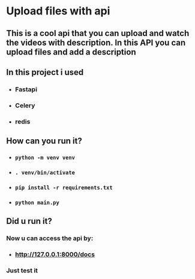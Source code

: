 # Upload files with api

## This is a cool api that you can upload and watch the videos with description. In this API you can upload files and add a description

## In this project i used

- ### Fastapi
- ### Celery
- ### redis

## How can you run it?

- ### `python -m venv venv`
- ### `. venv/bin/activate`
- ### `pip install -r requirements.txt`
- ### `python main.py`

## Did u run it?

### Now u can access the api by:

- ### http://127.0.0.1:8000/docs

### Just test it

